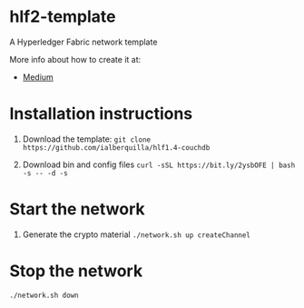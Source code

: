 # hlf2-template
A Hyperledger Fabric network template 

More info about how to create it at:
* [Medium](https://medium.com/@ialberquilla/creating-a-hyperledger-fabric-2-network-template-in-four-simples-steps-cf804d5075e2) 

# Installation instructions

1. Download the template:
`git clone https://github.com/ialberquilla/hlf1.4-couchdb`

2. Download bin and config files
`curl -sSL https://bit.ly/2ysbOFE | bash -s -- -d -s`


# Start the network
1. Generate the crypto material
`./network.sh up createChannel`


# Stop the network
`./network.sh down`

